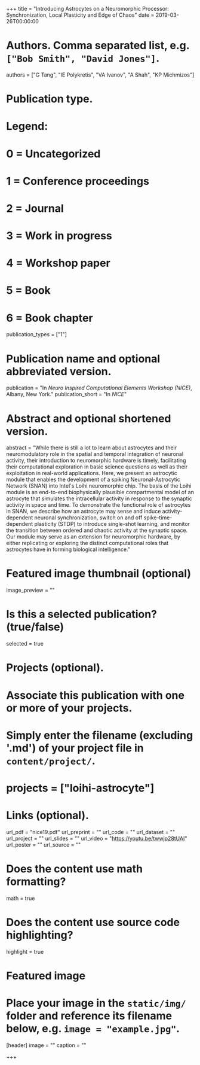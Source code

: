 +++
title = "Introducing Astrocytes on a Neuromorphic Processor: Synchronization, Local Plasticity and Edge of Chaos"
date = 2019-03-26T00:00:00

# Authors. Comma separated list, e.g. `["Bob Smith", "David Jones"]`.
authors = ["G Tang", "IE Polykretis", "VA Ivanov", "A Shah", "KP Michmizos"]

# Publication type.
# Legend:
# 0 = Uncategorized
# 1 = Conference proceedings
# 2 = Journal
# 3 = Work in progress
# 4 = Workshop paper
# 5 = Book
# 6 = Book chapter
publication_types = ["1"]

# Publication name and optional abbreviated version.
publication = "In *Neuro Inspired Computational Elements Workshop (NICE)*, Albany, New York."
publication_short = "In *NICE*"

# Abstract and optional shortened version.
abstract = "While there is still a lot to learn about astrocytes and their neuromodulatory role in the spatial and temporal integration of neuronal activity, their introduction to neuromorphic hardware is timely, facilitating their computational exploration in basic science questions as well as their exploitation in real-world applications. Here, we present an astrocytic module that enables the development of a spiking Neuronal-Astrocytic Network (SNAN) into Intel's Loihi neuromorphic chip. The basis of the Loihi module is an end-to-end biophysically plausible compartmental model of an astrocyte that simulates the intracellular activity in response to the synaptic activity in space and time. To demonstrate the functional role of astrocytes in SNAN, we describe how an astrocyte may sense and induce activity-dependent neuronal synchronization, switch on and off spike-time-dependent plasticity (STDP) to introduce single-shot learning, and monitor the transition between ordered and chaotic activity at the synaptic space. Our module may serve as an extension for neuromorphic hardware, by either replicating or exploring the distinct computational roles that astrocytes have in forming biological intelligence."

# Featured image thumbnail (optional)
image_preview = ""

# Is this a selected publication? (true/false)
selected = true

# Projects (optional).
#   Associate this publication with one or more of your projects.
#   Simply enter the filename (excluding '.md') of your project file in `content/project/`.
# projects = ["loihi-astrocyte"]

# Links (optional).
url_pdf = "nice19.pdf"
url_preprint = ""
url_code = ""
url_dataset = ""
url_project = ""
url_slides = ""
url_video = "https://youtu.be/twwjp28tUAI"
url_poster = ""
url_source = ""

# Does the content use math formatting?
math = true

# Does the content use source code highlighting?
highlight = true

# Featured image
# Place your image in the `static/img/` folder and reference its filename below, e.g. `image = "example.jpg"`.
[header]
image = ""
caption = ""

+++

